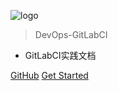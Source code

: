 ![logo](_media/favicon.ico)

> DevOps-GitLabCI

- GitLabCI实践文档

[GitHub](https://github.com/like-ycy/DevOps-GitLabCI)
[Get Started](#DevOps-GitLabCI)

<!-- 自定义背景图片

![](_media/bg.png)

背景色

![color](#f0f0f0) -->